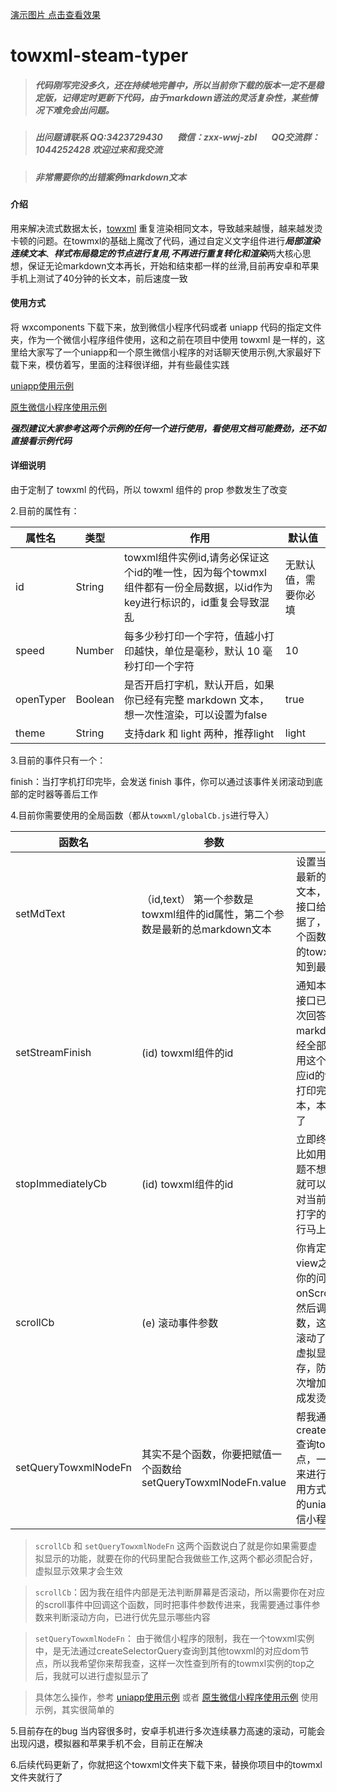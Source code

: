 [演示图片 点击查看效果](./towxml_typer.gif)

# towxml-steam-typer
> ##### 代码刚写完没多久，还在持续地完善中，所以当前你下载的版本一定不是稳定版，记得定时更新下代码，由于markdown语法的灵活复杂性，某些情况下难免会出问题。

> ##### 出问题请联系 QQ:3423729430 &nbsp;&nbsp;&nbsp;&nbsp;&nbsp; 微信：zxx-wwj-zbl &nbsp;&nbsp;&nbsp;&nbsp;&nbsp;   QQ交流群：1044252428  欢迎过来和我交流

> ##### 非常需要你的出错案例markdown文本


#### 介绍
用来解决流式数据太长，[towxml](https://github.com/sbfkcel/towxml) 重复渲染相同文本，导致越来越慢，越来越发烫卡顿的问题。在towmxl的基础上魔改了代码，通过自定义文字组件进行***局部渲染连续文本***、***样式布局稳定的节点进行复用,不再进行重复转化和渲染***两大核心思想，保证无论markdown文本再长，开始和结束都一样的丝滑,目前再安卓和苹果手机上测试了40分钟的长文本，前后速度一致

#### 使用方式

将 wxcomponents 下载下来，放到微信小程序代码或者 uniapp 代码的指定文件夹，作为一个微信小程序组件使用，这和之前在项目中使用 towxml 是一样的，这里给大家写了一个uniapp和一个原生微信小程序的对话聊天使用示例,大家最好下载下来，模仿着写，里面的注释很详细，并有些最佳实践

[uniapp使用示例](https://github.com/zhouzxx/towxml-stream-typer-uniapp-example)

[原生微信小程序使用示例](https://github.com/zhouzxx/towxml-stream-typer-weChat-example)

***强烈建议大家参考这两个示例的任何一个进行使用，看使用文档可能费劲，还不如直接看示例代码***


#### 详细说明

由于定制了 towxml 的代码，所以 towxml 组件的 prop 参数发生了改变

2.目前的属性有：

| 属性名      | 类型               | 作用                                                                                                          | 默认值 |
|-------------|-------------------|-------------------------------------------------------------------------------------------------------------- |-------|
| id          | String            | towxml组件实例id,请务必保证这个id的唯一性，因为每个towmxl组件都有一份全局数据，以id作为key进行标识的，id重复会导致混乱|无默认值，需要你必填|
| speed       | Number            | 每多少秒打印一个字符，值越小打印越快，单位是毫秒，默认 10 毫秒打印一个字符                                          |10|
| openTyper   | Boolean           | 是否开启打字机，默认开启，如果你已经有完整 markdown 文本，想一次性渲染，可以设置为false                             |true|
|theme        | String            | 支持dark 和 light 两种，推荐light                                                                              |light|


3.目前的事件只有一个：

finish：当打字机打印完毕，会发送 finish 事件，你可以通过该事件关闭滚动到底部的定时器等善后工作

4.目前你需要使用的全局函数（都从`towxml/globalCb.js`进行导入）

| 函数名                 | 参数                                                                          | 作用                                                                                                                                                                       |
|-----------------------|-------------------------------------------------------------------------------|----------------------------------------------------------------------------------------------------------------------------------                                          |
| setMdText             |（id,text） 第一个参数是towxml组件的id属性，第二个参数是最新的总markdown文本        | 设置当前一次问答中最新的总markdwon文本，每次当你流式接口给你推送新的数据了，你就调一下这个函数，这样对应id的towxml组件才能感知到最新的总文本                                          |
| setStreamFinish       | (id)  towxml组件的id                                                           | 通知本次问答的流式接口已经结束，当本次回答所有markdown文本都已经全部拿到了，就调用这个函数，这样对应id的towxml就知道打印完当前这些文本，本次打印就完成了                               |
| stopImmediatelyCb     | (id)  towxml组件的id                                                           | 立即终止本次打印，比如用户想问新的问题不想看这个回答，就可以调用这个函数对当前对应id的正在打字的towmxl实例进行马上终止打字                                                           |                                                                                                                    
| scrollCb              | (e)   滚动事件参数                                                              | 你肯定会用scroll-view之类的组件包裹你的问答，请监听onScroll滚动事件，然后调用用这个函数，这样我才知道你滚动了屏幕，帮你做虚拟显示，节约内存，防止随着问答轮次增加而撑爆内存造成发烫闪退  |                
 setQueryTowxmlNodeFn  | 其实不是个函数，你要把赋值一个函数给setQueryTowxmlNodeFn.value                    | 帮我通过createSelectorQuery查询towxml组件的节点，一边拿到top值，来进行虚拟显示，使用方式参考上面列举的uniapp或者原生微信小程序使用示例                                              |   
                                                           

> `scrollCb` 和 `setQueryTowxmlNodeFn` 这两个函数说白了就是你如果需要虚拟显示的功能，就要在你的代码里配合我做些工作,这两个都必须配合好，虚拟显示效果才会生效

> `scrollCb`：因为我在组件内部是无法判断屏幕是否滚动，所以需要你在对应的scroll事件中回调这个函数，同时把事件参数传进来，我需要通过事件参数来判断滚动方向，已进行优先显示哪些内容

> `setQueryTowxmlNodeFn`： 由于微信小程序的限制，我在一个towxml实例中，是无法通过createSelectorQuery查询到其他towxml的对应dom节点，所以我希望你来帮我查，这样一次性查到所有的towmxl实例的top之后，我就可以进行虚拟显示了

> 具体怎么操作，参考 [uniapp使用示例](https://github.com/zhouzxx/towxml-stream-typer-uniapp-example) 或者 [原生微信小程序使用示例](https://github.com/zhouzxx/towxml-stream-typer-weChat-example) 使用示例，其实很简单的

5.目前存在的bug
当内容很多时，安卓手机进行多次连续暴力高速的滚动，可能会出现闪退，模拟器和苹果手机不会，目前正在解决

6.后续代码更新了，你就把这个towxml文件夹下载下来，替换你项目中的towmxl文件夹就行了

